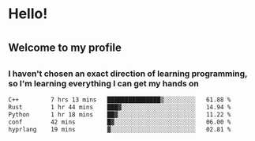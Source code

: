 
<h1>Hello!<h1>
<h2>Welcome to my profile<h2>
<h3>I haven't chosen an exact direction of learning programming, so I'm learning everything I can get my hands on</h3>

<!--START_SECTION:waka-->

```txt
C++         7 hrs 13 mins   ███████████████▒░░░░░░░░░   61.88 %
Rust        1 hr 44 mins    ███▓░░░░░░░░░░░░░░░░░░░░░   14.94 %
Python      1 hr 18 mins    ██▓░░░░░░░░░░░░░░░░░░░░░░   11.22 %
conf        42 mins         █▓░░░░░░░░░░░░░░░░░░░░░░░   06.00 %
hyprlang    19 mins         ▓░░░░░░░░░░░░░░░░░░░░░░░░   02.81 %
```

<!--END_SECTION:waka-->
